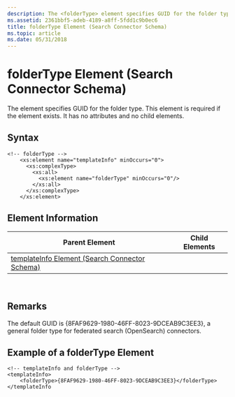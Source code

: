 ```yaml
---
description: The <folderType> element specifies GUID for the folder type. This element is required if the <templateInfo> element exists. It has no attributes and no child elements.
ms.assetid: 2361bbf5-adeb-4189-a8ff-5fdd1c9b0ec6
title: folderType Element (Search Connector Schema)
ms.topic: article
ms.date: 05/31/2018
---
```


# folderType Element (Search Connector Schema)

The <folderType> element specifies GUID for the folder type. This element is required if the <templateInfo> element exists. It has no attributes and no child elements.

## Syntax


```
<!-- folderType -->
    <xs:element name="templateInfo" minOccurs="0">
      <xs:complexType>
        <xs:all>
          <xs:element name="folderType" minOccurs="0"/>
        </xs:all>
      </xs:complexType>
    </xs:element>
```



## Element Information



| Parent Element                                                                         | Child Elements |
|----------------------------------------------------------------------------------------|----------------|
| [templateInfo Element (Search Connector Schema)](search-schema-sconn-templateinfo.md) |                |



 

## Remarks

The default GUID is {8FAF9629-1980-46FF-8023-9DCEAB9C3EE3}, a general folder type for federated search (OpenSearch) connectors.

## Example of a folderType Element


```
<!-- templateInfo and folderType -->
<templateInfo>
    <folderType>{8FAF9629-1980-46FF-8023-9DCEAB9C3EE3}</folderType>
</templateInfo
```



 

 



